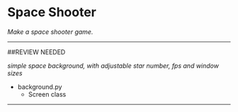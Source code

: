 # Space Shooter
*Make a space shooter game.*

___

##REVIEW NEEDED

*simple space background, with adjustable star number, fps and window sizes*
* background.py
  * Screen class

___
